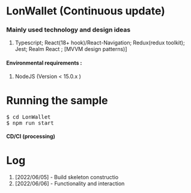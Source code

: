 # LonWallet (Continuous update)

### Mainly used technology and design ideas

1. Typescript; React(18+ hook)/React-Navigation; Redux(redux toolkit); Jest; Realm React ; [MVVM design patterns)]

####  Environmental requirements :

1. NodeJS (Version < 15.0.x )

# Running the sample
<pre>
$ cd LonWallet
$ npm run start
</pre>



####  CD/CI (processing)

# Log 
1. [2022/06/05] - Build skeleton constructio 
2. [2022/06/06] - Functionality and interaction 